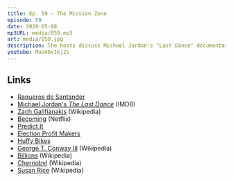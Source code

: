 ```yaml
---
title: Ep. 59 – The Mission Zone
episode: 59
date: 2020-05-08
mp3URL: media/059.mp3
art: media/059.jpg
description: The hosts discuss Michael Jordan's "Last Dance" documentary, Zach Galifianakis's "Between Two Ferns" movie, Michelle Obama's "Becoming" movie, the Election Profit Makers podcast, the miniseries "Chernobyl", and Sleepy Joe's VP potential picks.
youtube: MuU4bv1kj2s
---
```


## Links

- [Raqueros de Santander](https://www.diariodelviajero.com/espana/el-monumento-a-los-raqueros-de-santander)
- [Michael Jordan's _The Last Dance_](https://www.imdb.com/title/tt8420184/) (IMDB)
- [Zach Galifianakis](https://en.wikipedia.org/wiki/Zach_Galifianakis) (Wikipedia)
- [Becoming](https://www.netflix.com/title/81122487) (Netflix)
- [Predict It](https://www.predictit.org)
- [Election Profit Makers](https://www.electionprofitmakers.com)
- [Huffy Bikes](https://www.huffybikes.com)
- [George T. Conway III](https://en.wikipedia.org/wiki/George_T._Conway_III) (Wikipedia)
- [Billions](<https://en.wikipedia.org/wiki/Billions_(TV_series)>) (Wikipedia)
- [Chernobyl](<https://en.wikipedia.org/wiki/Chernobyl_(miniseries)>) (Wikipedia)
- [Susan Rice](https://en.wikipedia.org/wiki/Susan_Rice) (Wikipedia)
